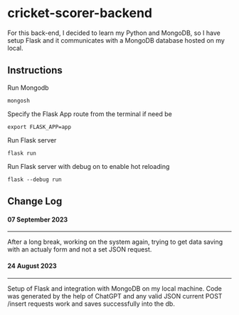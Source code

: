 # cricket-scorer-backend

For this back-end, I decided to learn my Python and MongoDB, so I have setup Flask and it communicates with a MongoDB database hosted on my local.

## Instructions

Run Mongodb
```
mongosh
```

Specify the Flask App route from the terminal if need be
```
export FLASK_APP=app
```

Run Flask server
```
flask run
```

Run Flask server with debug on to enable hot reloading
```
flask --debug run
```

## Change Log

#### 07 September 2023
---
After a long break, working on the system again, trying to get data saving with an actualy form and not a set JSON request.

#### 24 August 2023
---
Setup of Flask and integration with MongoDB on my local machine. Code was generated by the help of ChatGPT and any valid JSON current POST /insert requests work and saves successfully into the db.